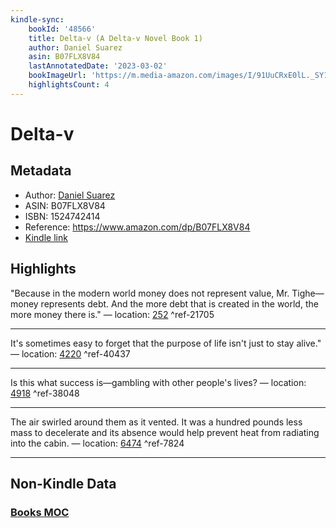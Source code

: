```yaml
---
kindle-sync:
    bookId: '48566'
    title: Delta-v (A Delta-v Novel Book 1)
    author: Daniel Suarez
    asin: B07FLX8V84
    lastAnnotatedDate: '2023-03-02'
    bookImageUrl: 'https://m.media-amazon.com/images/I/91UuCRxE0lL._SY160.jpg'
    highlightsCount: 4
---
```


# Delta-v

## Metadata

-   Author: [Daniel Suarez](https://www.amazon.comundefined)
-   ASIN: B07FLX8V84
-   ISBN: 1524742414
-   Reference: https://www.amazon.com/dp/B07FLX8V84
-   [Kindle link](kindle://book?action=open&asin=B07FLX8V84)

## Highlights

"Because in the modern world money does not represent value, Mr. Tighe—money represents debt. And the more debt that is created in the world, the more money there is." — location: [252](kindle://book?action=open&asin=B07FLX8V84&location=252) ^ref-21705

---

It's sometimes easy to forget that the purpose of life isn't just to stay alive." — location: [4220](kindle://book?action=open&asin=B07FLX8V84&location=4220) ^ref-40437

---

Is this what success is—gambling with other people's lives? — location: [4918](kindle://book?action=open&asin=B07FLX8V84&location=4918) ^ref-38048

---

The air swirled around them as it vented. It was a hundred pounds less mass to decelerate and its absence would help prevent heat from radiating into the cabin. — location: [6474](kindle://book?action=open&asin=B07FLX8V84&location=6474) ^ref-7824

---

## Non-Kindle Data

### [Books MOC](Books%20MOC.md)
